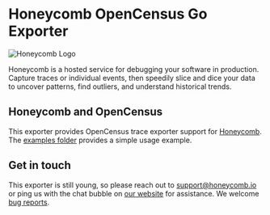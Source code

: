# Honeycomb OpenCensus Go Exporter

![Honeycomb Logo](https://github.com/honeycombio/opencensus-exporter/blob/master/static/honeycomb-logo.png)

Honeycomb is a hosted service for debugging your software in production. Capture traces or individual events, then speedily slice and dice your data to uncover patterns, find outliers, and understand historical trends.

## Honeycomb and OpenCensus

This exporter provides OpenCensus trace exporter support for [Honeycomb](www.honeycomb.io). The [examples folder](https://github.com/honeycombio/opencensus-exporter/tree/master/example) provides a simple usage example.

## Get in touch

This exporter is still young, so please reach out to [support@honeycomb.io](mailto:support@honeycomb.io) or ping us with the chat bubble on [our website](https://www.honeycomb.io) for assistance. We welcome [bug reports](https://github.com/honeycombio/opencensus-exporter/issues).
